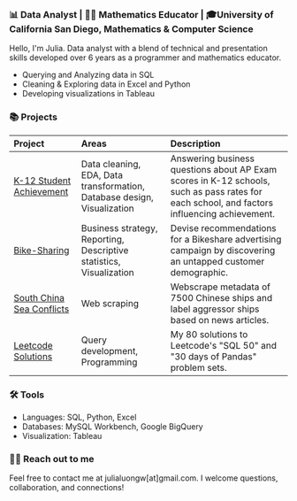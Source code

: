 ### 📊 Data Analyst | 👩‍🏫 Mathematics Educator | 🎓University of California San Diego, Mathematics & Computer Science 

Hello, I'm Julia. Data analyst with a blend of technical and presentation skills developed over 6 years as a programmer and mathematics educator.
- Querying and Analyzing data in SQL
- Cleaning & Exploring data in Excel and Python
- Developing visualizations in Tableau 

### 📚 Projects

| Project | Areas | Description |
| :--- | :--- | :--- |
| [K-12 Student Achievement](https://github.com/julialuongw/Student-AP-Data-Analysis) | Data cleaning, EDA, Data transformation, Database design, Visualization | Answering business questions about AP Exam scores in K-12 schools, such as pass rates for each school, and factors influencing achievement.|
| [Bike-Sharing](https://github.com/julialuongw/Descriptive-Analysis-on-Bike-Share-Data) | Business strategy, Reporting, Descriptive statistics, Visualization | Devise recommendations for a Bikeshare advertising campaign by discovering an untapped customer demographic. |
| [South China Sea Conflicts](https://github.com/julialuongw/South-China-Sea-Vessels-Data-Wrangling) | Web scraping | Webscrape metadata of 7500 Chinese ships and label aggressor ships based on news articles. |
| [Leetcode Solutions](https://github.com/julialuongw/Leetcode-SQL-Pandas-Problem-Sets) | Query development, Programming | My 80 solutions to Leetcode's "SQL 50" and "30 days of Pandas" problem sets. |


### 🛠️ Tools
- Languages: SQL, Python, Excel
- Databases: MySQL Workbench, Google BigQuery
- Visualization: Tableau

### 👋🏻 Reach out to me

Feel free to contact me at julialuongw[at]gmail.com. I welcome questions, collaboration, and connections! 

<!--
**julialuongw/julialuongw** is a ✨ _special_ ✨ repository because its `README.md` (this file) appears on your GitHub profile.

Here are some ideas to get you started:

- 🔭 I’m currently working on ...
- 🌱 I’m currently learning ...
- 👯 I’m looking to collaborate on ...
- 🤔 I’m looking for help with ...
- 💬 Ask me about ...
- 📫 How to reach me: ...
- 😄 Pronouns: ...
- ⚡ Fun fact: ...
-->
